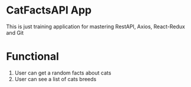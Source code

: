 # CatFactsAPI App

This is just training application for mastering RestAPI, Axios, React-Redux and Git

# Functional

1. User can get a random facts about cats
2. User can see a list of cats breeds